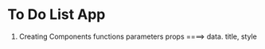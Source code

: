 # To Do List App

1. Creating Components functions
   parameters props ====> data.
   title, style


 

 


 